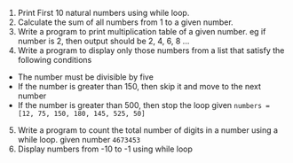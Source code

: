1. Print First 10 natural numbers using while loop.
2. Calculate the sum of all numbers from 1 to a given number.
3. Write a program to print multiplication table of a given number. eg if number is 2, then output should be 2, 4, 6, 8 ...
4. Write a program to display only those numbers from a list that satisfy the following conditions
  - The number must be divisible by five
  - If the number is greater than 150, then skip it and move to the next number
  - If the number is greater than 500, then stop the loop
given `numbers = [12, 75, 150, 180, 145, 525, 50]`
5. Write a program to count the total number of digits in a number using a while loop. given number `4673453`
6. Display numbers from -10 to -1 using while loop